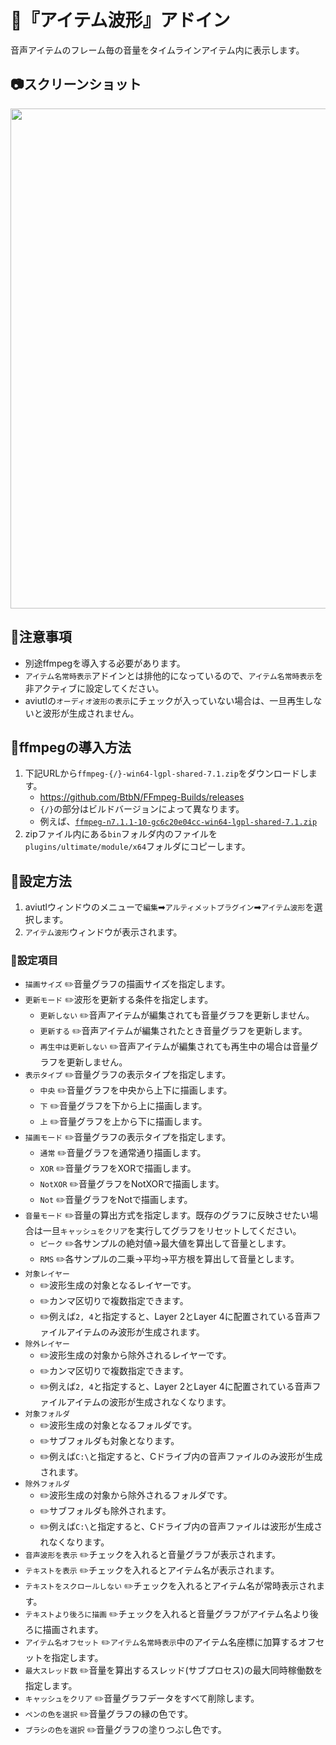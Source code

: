 ﻿# 🎉『アイテム波形』アドイン

音声アイテムのフレーム毎の音量をタイムラインアイテム内に表示します。

## 📷スクリーンショット

[<img width="800px" src
="https://github.com/hebiiro/anti.aviutl.ultimate.plugin/assets/96464759/6d1540b9-5968-4bf2-9ea7-d7d125ba2297">
](https://github.com/hebiiro/anti.aviutl.ultimate.plugin/assets/96464759/6d1540b9-5968-4bf2-9ea7-d7d125ba2297)

## 🚨注意事項

* 別途ffmpegを導入する必要があります。
* `アイテム名常時表示`アドインとは排他的になっているので、`アイテム名常時表示`を非アクティブに設定してください。
* aviutlの`オーディオ波形の表示`にチェックが入っていない場合は、一旦再生しないと波形が生成されません。

## 🚀ffmpegの導入方法

1. 下記URLから`ffmpeg-{/}-win64-lgpl-shared-7.1.zip`をダウンロードします。
	* https://github.com/BtbN/FFmpeg-Builds/releases
	* `{/}`の部分はビルドバージョンによって異なります。
	* 例えば、[`ffmpeg-n7.1.1-10-gc6c20e04cc-win64-lgpl-shared-7.1.zip`](https://github.com/BtbN/FFmpeg-Builds/releases/download/autobuild-2025-05-11-13-41/ffmpeg-n7.1.1-10-gc6c20e04cc-win64-lgpl-shared-7.1.zip)
1. zipファイル内にある`bin`フォルダ内のファイルを`plugins/ultimate/module/x64`フォルダにコピーします。

## 🔧設定方法

1. aviutlウィンドウのメニューで`編集`➡`アルティメットプラグイン`➡`アイテム波形`を選択します。
1. `アイテム波形`ウィンドウが表示されます。

### 📝設定項目

* `描画サイズ` ✏️音量グラフの描画サイズを指定します。
* `更新モード` ✏️波形を更新する条件を指定します。
	* `更新しない` ✏️音声アイテムが編集されても音量グラフを更新しません。
	* `更新する` ✏️音声アイテムが編集されたとき音量グラフを更新します。
	* `再生中は更新しない` ✏️音声アイテムが編集されても再生中の場合は音量グラフを更新しません。
* `表示タイプ` ✏️音量グラフの表示タイプを指定します。
	* `中央` ✏️音量グラフを中央から上下に描画します。
	* `下` ✏️音量グラフを下から上に描画します。
	* `上` ✏️音量グラフを上から下に描画します。
* `描画モード` ✏️音量グラフの表示タイプを指定します。
	* `通常` ✏️音量グラフを通常通り描画します。
	* `XOR` ✏️音量グラフをXORで描画します。
	* `NotXOR` ✏️音量グラフをNotXORで描画します。
	* `Not` ✏️音量グラフをNotで描画します。
* `音量モード` ✏️音量の算出方式を指定します。既存のグラフに反映させたい場合は一旦`キャッシュをクリア`を実行してグラフをリセットしてください。
	* `ピーク` ✏️各サンプルの絶対値→最大値を算出して音量とします。
	* `RMS` ✏️各サンプルの二乗→平均→平方根を算出して音量とします。
* `対象レイヤー`
	* ✏️波形生成の対象となるレイヤーです。
	* ✏️カンマ区切りで複数指定できます。
	* ✏️例えば`2, 4`と指定すると、Layer 2とLayer 4に配置されている音声ファイルアイテムのみ波形が生成されます。
* `除外レイヤー`
	* ✏️波形生成の対象から除外されるレイヤーです。
	* ✏️カンマ区切りで複数指定できます。
	* ✏️例えば`2, 4`と指定すると、Layer 2とLayer 4に配置されている音声ファイルアイテムの波形が生成されなくなります。
* `対象フォルダ`
	* ✏️波形生成の対象となるフォルダです。
	* ✏️サブフォルダも対象となります。
	* ✏️例えば`C:\`と指定すると、Cドライブ内の音声ファイルのみ波形が生成されます。
* `除外フォルダ`
	* ✏️波形生成の対象から除外されるフォルダです。
	* ✏️サブフォルダも除外されます。
	* ✏️例えば`C:\`と指定すると、Cドライブ内の音声ファイルは波形が生成されなくなります。
* `音声波形を表示` ✏️チェックを入れると音量グラフが表示されます。
* `テキストを表示` ✏️チェックを入れるとアイテム名が表示されます。
* `テキストをスクロールしない` ✏️チェックを入れるとアイテム名が常時表示されます。
* `テキストより後ろに描画` ✏️チェックを入れると音量グラフがアイテム名より後ろに描画されます。
* `アイテム名オフセット` ✏️`アイテム名常時表示`中のアイテム名座標に加算するオフセットを指定します。
* `最大スレッド数` ✏️音量を算出するスレッド(サブプロセス)の最大同時稼働数を指定します。
* `キャッシュをクリア` ✏️音量グラフデータをすべて削除します。
* `ペンの色を選択` ✏️音量グラフの縁の色です。
* `ブラシの色を選択` ✏️音量グラフの塗りつぶし色です。
